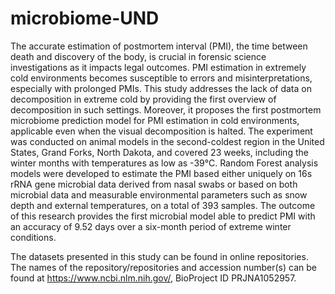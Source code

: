 # microbiome-UND

The accurate estimation of postmortem interval (PMI), the time between death and discovery of the body, is crucial in forensic science investigations as it impacts legal outcomes. PMI estimation in extremely cold environments becomes susceptible to errors and misinterpretations, especially with prolonged PMIs. This study addresses the lack of data on decomposition in extreme cold by providing the first overview of decomposition in such settings. Moreover, it proposes the first postmortem microbiome
prediction model for PMI estimation in cold environments, applicable even when the visual decomposition is halted. The experiment was conducted on animal models in the second-coldest region in the United States, Grand Forks, North Dakota, and covered 23 weeks, including the winter months with temperatures as low as -39°C. Random Forest analysis models were developed to estimate the PMI based either uniquely on 16s rRNA gene microbial data derived from nasal swabs or based on both microbial data and measurable environmental parameters such as snow depth and external temperatures, on a total of 393 samples. The outcome of this research provides the first microbial model able to predict PMI with an accuracy of 9.52 days over a six-month period of extreme winter conditions.

The datasets presented in this study can be found in online repositories. The names of the repository/repositories and accession number(s) can be found at https://www.ncbi.nlm.nih.gov/, BioProject ID PRJNA1052957.
